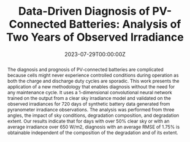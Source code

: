 ---
title: 'Data-Driven Diagnosis of PV-Connected Batteries: Analysis of Two Years of Observed Irradiance'

authors:
- Matthieu Dubarry
- Fahim Yasir
- admin
- Dax Matthews

author_notes:
  - ''

date: '2023-07-29T00:00:00Z'
doi: '10.3390/batteries9080395'

# Schedule page publish date (NOT publication's date).
publishDate: '2023-07-29T00:00:00Z'

# Publication type.
# Legend: 0 = Uncategorized; 1 = Conference paper; 2 = Journal article;
# 3 = Preprint / Working Paper; 4 = Report; 5 = Book; 6 = Book section;
# 7 = Thesis; 8 = Patent
publication_types: ["2"]

# Publication name and optional abbreviated publication name.
journal: In *Batteries Journal*
publication_short: ""

abstract: The diagnosis and prognosis of PV-connected batteries are complicated because cells might never experience controlled conditions during operation as both the charge and discharge duty cycles are sporadic. This work presents the application of a new methodology that enables diagnosis without the need for any maintenance cycle. It uses a 1-dimensional convolutional neural network trained on the output from a clear sky irradiance model and validated on the observed irradiances for 720 days of synthetic battery data generated from pyranometer irradiance observations. The analysis was performed from three angles, the impact of sky conditions, degradation composition, and degradation extent. Our results indicate that for days with over 50% clear sky or with an average irradiance over 650 W/m2, diagnosis with an average RMSE of 1.75% is obtainable independent of the composition of the degradation and of its extent.


# Summary. An optional shortened abstract.
summary: This work proposes a new methodology for opportunistic diagnosis using machine learning algorithms trained directly on photovoltaic battery charging data.

tags:
- Source Themes
featured: false

# links:
# - name: ""
#   url: ""
url_pdf: https://www.mdpi.com/2313-0105/9/8/395
url_code: ''
url_dataset: ''
url_poster: ''
url_project: ''
url_slides: ''
url_source: ''
url_video: ''

# Featured image
# To use, add an image named `featured.jpg/png` to your page's folder. 
image:
  caption: ''
  focal_point: ""
  preview_only: false

# Associated Projects (optional).
#   Associate this publication with one or more of your projects.
#   Simply enter your project's folder or file name without extension.
#   E.g. `internal-project` references `content/project/internal-project/index.md`.
#   Otherwise, set `projects: []`.
projects: [PHM]

# Slides (optional).
#   Associate this publication with Markdown slides.
#   Simply enter your slide deck's filename without extension.
#   E.g. `slides: "example"` references `content/slides/example/index.md`.
#   Otherwise, set `slides: ""`.
slides: 
---
